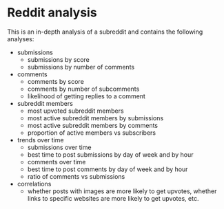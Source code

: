 # Reddit analysis

This is an in-depth analysis of a subreddit and contains the following analyses:
- submissions
  - submissions by score
  - submissions by number of comments
- comments
  - comments by score
  - comments by number of subcomments
  - likelihood of getting replies to a comment
- subreddit members
  - most upvoted subreddit members
  - most active subreddit members by submissions
  - most active subreddit members by comments
  - proportion of active members vs subscribers
- trends over time
  - submissions over time
  - best time to post submissions by day of week and by hour
  - comments over time
  - best time to post comments by day of week and by hour
  - ratio of comments vs submissions
- correlations
    - whether posts with images are more likely to get upvotes, whether links to specific websites are more likely to get upvotes, etc.
